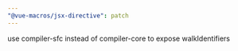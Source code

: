 ```yaml
---
"@vue-macros/jsx-directive": patch
---
```


use compiler-sfc instead of compiler-core to expose walkIdentifiers
  